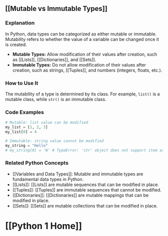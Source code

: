 ## [[Mutable vs Immutable Types]]

### Explanation
In Python, data types can be categorized as either mutable or immutable. Mutability refers to whether the value of a variable can be changed once it is created.

- **Mutable Types:** Allow modification of their values after creation, such as [[Lists]], [[Dictionaries]], and [[Sets]].
- **Immutable Types:** Do not allow modification of their values after creation, such as strings, [[Tuples]], and numbers (integers, floats, etc.).

### How to Use It
The mutability of a type is determined by its class. For example, `list()` is a mutable class, while `str()` is an immutable class.

### Code Examples
```python
# Mutable: list value can be modified
my_list = [1, 2, 3]
my_list[0] = 4

# Immutable: string value cannot be modified
my_string = "Hello"
# my_string[0] = 'W' # TypeError: 'str' object does not support item assignment
```

### Related Python Concepts
- [[Variables and Data Types]]: Mutable and immutable types are fundamental data types in Python.
- [[Lists]]: [[Lists]] are mutable sequences that can be modified in place.
- [[Tuples]]: [[Tuples]] are immutable sequences that cannot be modified.
- [[Dictionaries]]: [[Dictionaries]] are mutable mappings that can be modified in place.
- [[Sets]]: [[Sets]] are mutable collections that can be modified in place.
# [[Python 1 Home]]